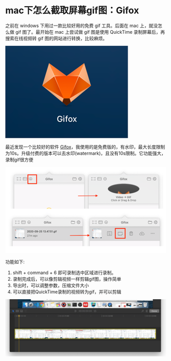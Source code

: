 # mac下怎么截取屏幕gif图：Gifox
之前在 windows 下用过一款比较好用的免费 gif 工具。后面在 mac 上，就没怎么做 gif 图了。最开始在 mac 上尝试做 gif 图是使用 QuickTime 录制屏幕后，再搜索在线视频转 gif 图的网站进行转换，比较麻烦。

![Gifox_logo.png](../../../images/blog/devtools/Gifox_logo.png)

最近发现一个比较好的软件 [Gifox](https://gifox.io/)，我使用的是免费版的，有水印，最大长度限制为10s。升级付费的版本可以去水印(watermark)，且没有10s限制。它功能强大，录制gif很方便

![Gifox_opt.png](../../../images/blog/devtools/Gifox_opt.png)

功能如下:

1. shift + command + 6 即可录制选中区域进行录制。
2. 录制完成后，可以像剪辑视频一样剪辑gif图，操作简单
3. 导出时，可以调整参数，压缩文件大小
4. 可以直接把QuickTime录制的视频转为gif，并可以剪辑

![Gifox_edit.png](../../../images/blog/devtools/Gifox_edit.png)